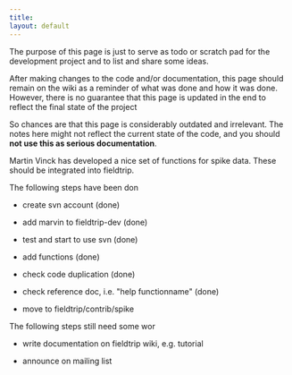 ```yaml
---
title:
layout: default
---
```


<div class="alert-danger">
The purpose of this page is just to serve as todo or scratch pad for the development project and to list and share some ideas. 

After making changes to the code and/or documentation, this page should remain on the wiki as a reminder of what was done and how it was done. However, there is no guarantee that this page is updated in the end to reflect the final state of the project

So chances are that this page is considerably outdated and irrelevant. The notes here might not reflect the current state of the code, and you should **not use this as serious documentation**.
</div>

Martin Vinck has developed a nice set of functions for spike data. These should be integrated into fieldtrip.

The following steps have been don

*  create svn account (done)

*  add marvin to fieldtrip-dev (done)

*  test and start to use svn (done)

*  add functions (done)

*  check code duplication (done)

*  check reference doc, i.e. "help functionname" (done)

*  move to fieldtrip/contrib/spike

The following steps still need some wor

*  write documentation on fieldtrip wiki, e.g. tutorial

*  announce on mailing list

 
